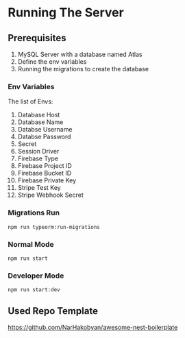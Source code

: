 # Running The Server

## Prerequisites

1. MySQL Server with a database named Atlas
2. Define the env variables
3. Running the migrations to create the database

### Env Variables

The list of Envs:

1. Database Host
2. Database Name
3. Databse Username
4. Databse Password
5. Secret
6. Session Driver
7. Firebase Type
8. Firebase Project ID
9. Firebase Bucket ID
10. Firebase Private Key
11. Stripe Test Key
12. Stripe Webhook Secret

### Migrations Run

`npm run typeorm:run-migrations`

### Normal Mode

`npm run start`

### Developer Mode

`npm run start:dev`

## Used Repo Template

https://github.com/NarHakobyan/awesome-nest-boilerplate
